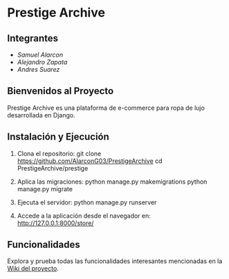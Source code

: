 # Prestige Archive

## Integrantes

- *Samuel Alarcon*
- *Alejandro Zapata*
- *Andres Suarez*

## Bienvenidos al Proyecto

Prestige Archive es una plataforma de e-commerce para ropa de lujo desarrollada en Django.

## Instalación y Ejecución

1. Clona el repositorio:
   git clone https://github.com/AlarconG03/PrestigeArchive
   cd PrestigeArchive/prestige
   
2. Aplica las migraciones:
   python manage.py makemigrations
   python manage.py migrate
   
3. Ejecuta el servidor:
   python manage.py runserver

4. Accede a la aplicación desde el navegador en:
   http://127.0.0.1:8000/store/   

## Funcionalidades

Explora y prueba todas las funcionalidades interesantes mencionadas en la [Wiki del proyecto](https://github.com/AlarconG03/PrestigeArchive/wiki).
